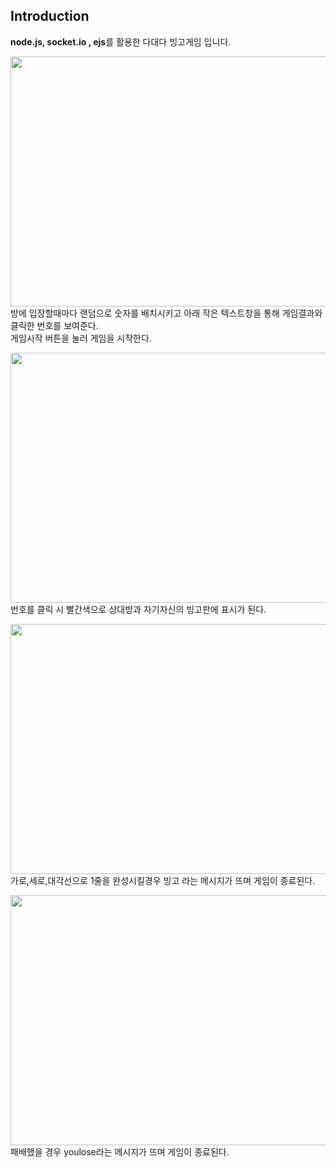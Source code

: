 ## Introduction
**node.js, socket.io , ejs**를 활용한 다대다 빙고게임 입니다.


<img src = "https://user-images.githubusercontent.com/56143212/106723686-b7ab4500-664a-11eb-8687-8a5cb37a17f5.PNG" width = "600" height = "400"><img>
방에 입장할때마다 랜덤으로 숫자를 배치시키고 아래 작은 텍스트창을 통해 게임결과와 클릭한 번호를 보여준다.   
게임시작 버튼을 눌러 게임을 시작한다. 
   
<img src = "https://user-images.githubusercontent.com/56143212/106723815-dad5f480-664a-11eb-834d-b4e90220072c.PNG" width = "600" height = "400"><img>
번호를 클릭 시 빨간색으로 상대방과 자기자신의 빙고판에 표시가 된다.

<img src = "https://user-images.githubusercontent.com/56143212/106723849-e3c6c600-664a-11eb-9ddb-5e15c33df41b.PNG" width = "600" height = "400"><img>
가로,세로,대각선으로 1줄을 완성시킬경우 빙고 라는 메시지가 뜨며 게임이 종료된다. 

<img src = "https://user-images.githubusercontent.com/56143212/106723857-e6292000-664a-11eb-9f0c-4ae81ad48968.PNG" width = "600" height = "400"><img>
패배했을 경우 youlose라는 메시지가 뜨며 게임이 종료된다.





